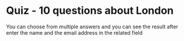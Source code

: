 # Quiz - 10 questions about London

You can choose from multiple answers and you can see the result after enter the name and the email address in the related field

